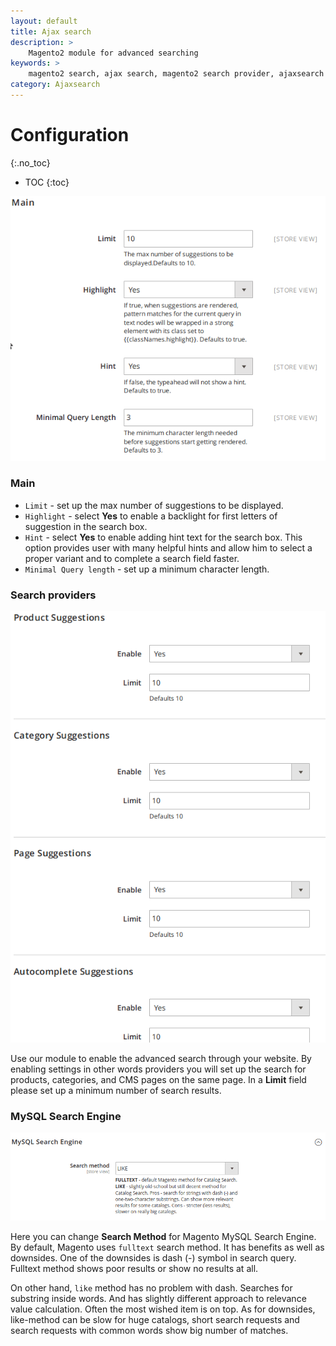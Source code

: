```yaml
---
layout: default
title: Ajax search
description: >
    Magento2 module for advanced searching
keywords: >
    magento2 search, ajax search, magento2 search provider, ajaxsearch
category: Ajaxsearch
---
```


# Configuration
{:.no_toc}

* TOC
{:toc}

![Ajaxsearch configuration](/images/m2/ajaxsearch/configuration-main.png)

### Main

-   `Limit` - set up the max number of suggestions to be displayed. 
-   `Highlight` - select **Yes** to enable a backlight for first letters of suggestion in the search box.
-   `Hint` - select **Yes** to enable adding hint text for the search box. This option provides user with many helpful hints and allow him to select a proper variant and to complete a search field faster.
-   `Minimal Query length` - set up a minimum character length.

### Search providers

![Ajaxsearch configuration](/images/m2/ajaxsearch/configuration-suggestions.png)

Use our module to enable the advanced search through your website. By enabling settings in other words providers you will set up the search for products, categories, and CMS pages on the same page. In a **Limit** field please set up a minimum number of search results.

### MySQL Search Engine

![Ajaxsearch mysql config](/images/m2/ajaxsearch/configuration-mysql.png)

Here you can change **Search Method** for Magento MySQL Search Engine. By default, Magento uses `fulltext` search method. It has benefits as well as downsides. One of the downsides is dash (-) symbol in search query. Fulltext method shows poor results or show no results at all.

On other hand, `like` method has no problem with dash. Searches for substring inside words. And has slightly different approach to relevance value calculation. Often the most wished item is on top. As for downsides, like-method can be slow for huge catalogs, short search requests and search requests with common words show big number of matches.
